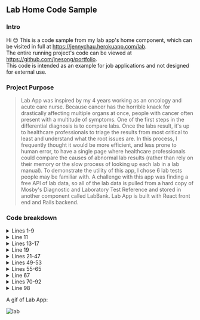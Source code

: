 ## Lab Home Code Sample

### Intro 
Hi 😊 This is a code sample from my lab app's home component, which can be visited in full at https://jennychau.herokuapp.com/lab.
<br/>
The entire running project's code can be viewed at https://github.com/jnesong/portfolio.
<br/>
This code is intended as an example for job applications and not designed for external use.
<br/>

### Project Purpose
> Lab App was inspired by my 4 years working as an oncology and acute care nurse. Because cancer has the horrible knack for drastically affecting multiple organs at once, people with cancer often present with a multitude of symptoms. One of the first steps in the differential diagnosis is to compare labs. Once the labs result, it's up to healthcare professionals to triage the results from most critical to least and understand what the root issues are. In this process, I frequently thought it would be more efficient, and less prone to human error, to have a single page where healthcare professionals could compare the causes of abnormal lab results (rather than rely on their memory or the slow process of looking up each lab in a lab manual). To demonstrate the utility of this app, I chose 6 lab tests people may be familiar with. A challenge with this app was finding a free API of lab data, so all of the lab data is pulled from a hard copy of Mosby's Diagnostic and Laboratory Test Reference and stored in another component called LabBank. Lab App is built with React front end and Rails backend.

### Code breakdown
 <details>
  <summary> Lines 1-9 </summary>
    <p> Imports React hooks and my other components utilized through this component. Also imports the style sheet for this portion of my portfolio. </p>
</details>

 <details>
  <summary> Line 11 </summary>
    <p> Declares function component as LabHome. </p>
</details>

 <details>
  <summary> Lines 13-17 </summary>
    <p> Initializes state for the lab data the user dynamically interacts with throughout the application, via the React Hook useState. </p>
</details>

 <details>
  <summary> Line 19 </summary>
    <p> Demonstrates the React Hook useEffect's empty dependency array to only pull the lab data for the gold labs state once, when the home component first renders. The array of gold labs can then be passed as a prop for children components to share rather than import LabBank to each component, which would also work. </p>
</details>

 <details>
  <summary> Lines 21-47 </summary>
    <p> Takes the user entered result data, which is supplied as an object datatype argument, through a function that is passed down via props to the LabForm component (lines 72-75) and uses the sortEachLab function to sort the entered labs into abnormal, normal, or unentered categories based on their user-submitted values. The normal range is determined by min and max values, found as key/value information from the gold labs array. The labs are connected as argument pairs and through IDs- hemoglobin being 0, wbc being 1, and so on (lines 40-45). The sort occurs by comparing the user entered lab value to the gold array's min and max info and then adding the corresponding lab from the gold labs array to the objects abnorm, norm, and zeros (lines 22-24) and then setting states to be passed to child components as arrays (lines 47-49). Objects are used here to prevent potential duplicate lab result entries, as objects require unique keys, so the correct/current value will replace the older value for the same lab because they share the same key. </p>
</details>

 <details>
  <summary> Lines 49-53 </summary>
    <p> Fetches all past user entered lab results from the backend database, using the /api/records GET route, which connects with my Rails backend Records controller's index action. The response is parsed from JSON to javascript and then that javascript data sets the lab history state, to be passed via props to children components. </p>
</details>

 <details>
  <summary> Lines 55-65 </summary>
    <p> The makeHistory function takes the user entered result data, , which is supplied as an object datatype argument, through a function that is passed down via props to the LabForm component (lines 72-75) and makes a fetch request to the /api/records POST route, which connects with my Rails backend Records controller's create action. Lines 58-60 specify the data will be sent in JSON, and the javascript data is converted to JSON in line 61. After posting the data to the backend, lines 63 and 64 returns the data, parses it back from JSON into javascript and updates the lab history data to contain the newly created data, to be passed via props to its children components, ultimately to the component which displays all past results for user reference. </p>
</details>

 <details>
  <summary> Line 67 </summary>
    <p> Initializes and holds state for the lab form toggle which is controlled via a button in the LabToPortNav component (lines 77-80). Because the toggle button in LabToPortNav affects the display of the LabForm (lines 72-75), the state is better stored in the parent LabHome component. </p>
</details>


 <details>
  <summary> Lines 70-92 </summary>
    <p> The JSX portion returned by the component produces the React elements that are rendered onto the DOM. In this case, child components and their props which contain the more specific user interface elements. </p>
</details>

 <details>
  <summary> Line 98 </summary>
    <p> Makes the LabHome component available for import to the rest of the application. </p>
</details>


A gif of Lab App:

![lab](https://user-images.githubusercontent.com/89889344/166989301-0dfa60b7-aa4e-447b-8ccb-53ed0cad7467.gif)
